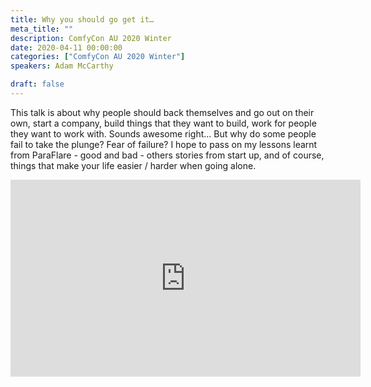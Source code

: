 ```yaml
---
title: Why you should go get it…
meta_title: ""
description: ComfyCon AU 2020 Winter
date: 2020-04-11 00:00:00
categories: ["ComfyCon AU 2020 Winter"]
speakers: Adam McCarthy

draft: false
---
```

This talk is about why people should back themselves and go out on their own, start a company, build things that they want to build, work for people they want to work with. Sounds awesome right...  But why do some people fail to take the plunge? Fear of failure?  I hope to pass on my lessons learnt from ParaFlare - good and bad - others stories from start up, and of course, things that make your life easier / harder when going alone.

<iframe width="560" height="315" src="https://www.youtube.com/embed/IU1rXu4iNyA?si=s6a8O3ryHMAmutvV" title="YouTube video player" frameborder="0" allow="accelerometer; autoplay; clipboard-write; encrypted-media; gyroscope; picture-in-picture; web-share" allowfullscreen></iframe>
